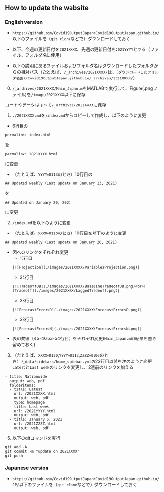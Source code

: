 ## How to update the website

### English version

- `https://github.com/Covid19OutputJapan/Covid19OutputJapan.github.io/`以下のファイルを（`git clone`などで）ダウンロードしておく

- 以下、今週の更新日付を`2021XXXX`、先週の更新日付を`2021YYYY`とする（ファイル、フォルダ名に使用）

- 以下の説明にあるファイルおよびフォルダ名はダウンロードしたフォルダからの相対パス（たとえば、`/_archives/2021XXXX/`は、`(ダウンロードしたフォルダ名医)/Covid19OutputJapan.github.io/_archives/2021XXXX/`）

0. `/_archives/2021XXXX/Main_Japan.m`をMATLABで実行して、Figure(.pngファイル)を`/image/2021XXXX`以下に保存

コードやデータはすべて`/_archives/2021XXXX`に保存

1. `./2021XXXX.md`を`/index.md`からコピーして作成し、以下のように変更

- 6行目の
```
permalink: index.html
```
を
```
permalink: 2021XXXX.html
```
に変更

- （たとえば、`YYYY=0113`のとき）10行目の
```
## Updated weekly (Last update on January 13, 2021)
```
を
```
## Updated on January 20, 2021
```
に変更

2. `/index.md`を以下のように変更

- （たとえば、`XXXX=0120`のとき）10行目を以下のように変更
```
## Updated weekly (Last update on January 20, 2021)
```

- 図へのリンクをそれぞれ変更
  - 17行目
  ```
  |![Projection](./images/2021XXXX/VariablesProjection.png)|
  ```
  - 24行目
  ```
  |![TradeoffUB](./images/2021XXXX/BaselineTradeoffUB.png)<br>![Tradeoff](./images/2021XXXX/LaggedTradeoff.png)|
  ```
  - 33行目
  ```
  |![ForecastErrorsD](./images/2021XXXX/ForecastErrorsD.png)|
  ```
  - 38行目
  ```
  |![ForecastErrorsN](./images/2021XXXX/ForecastErrorsN.png)|
  ```
- 表の数値（45-46,53-54行目）をそれぞれ変更(`Main_Japan.m`の結果を書き留めておく)

3. （たとえば、`XXXX=0120`,`YYYY=0113`,`ZZZZ=0106`のとき）`/_data/sidebars/home_sidebar.yml`の23行目以降を次のように変更
`Latest`と`Last week`のリンクを変更し、2週前のリンクを加える
  ```
  - title: Nationwide
    output: web, pdf
    folderitems:
    - title: Latest
      url: /2021XXXX.html
      output: web, pdf
      type: homepage
    - title: Last week
      url: /2021YYYY.html
      output: web, pdf
    - title: January 6, 2021
      url: /2021ZZZZ.html
      output: web, pdf
  ```

5. 以下のgitコマンドを実行
```
git add -A
git commit -m "update on 2021XXXX"
git push
```

### Japanese version

- `https://github.com/Covid19OutputJapan/Covid19OutputJapan.github.io/JP/`以下のファイルを（`git clone`などで）ダウンロードしておく
